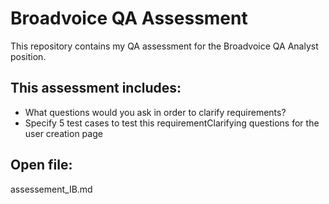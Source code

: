 # Broadvoice QA Assessment  

This repository contains my QA assessment for the Broadvoice QA Analyst position.  

## This assessment includes:  
- What questions would you ask in order to clarify requirements?
- Specify 5 test cases to test this requirementClarifying questions for the user creation page

## Open file:
assessement_IB.md

